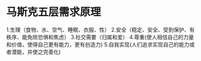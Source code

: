 # 马斯克五层需求原理
1.生理（食物、水、空气、睡眠、衣服、性）
2.安全（稳定、安全、受到保护、有秩序、能免除恐惧和焦虑）
3.社交需要（归属和爱）
4.尊重(使人相信自己的力量和价值，使得自己更有能力，更有创造力)
5.自我实现(人们追求实现自己的能力或者潜能，并使之完善化)


